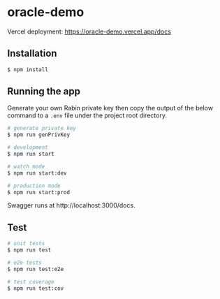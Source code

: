# oracle-demo

Vercel deployment: https://oracle-demo.vercel.app/docs

## Installation

```bash
$ npm install
```

## Running the app

Generate your own Rabin private key then copy the output of the below command to a `.env` file under the project root directory.

```bash
# generate private key
$ npm run genPrivKey

# development
$ npm run start

# watch mode
$ npm run start:dev

# production mode
$ npm run start:prod
```

Swagger runs at http://localhost:3000/docs.

## Test

```bash
# unit tests
$ npm run test

# e2e tests
$ npm run test:e2e

# test coverage
$ npm run test:cov
```
